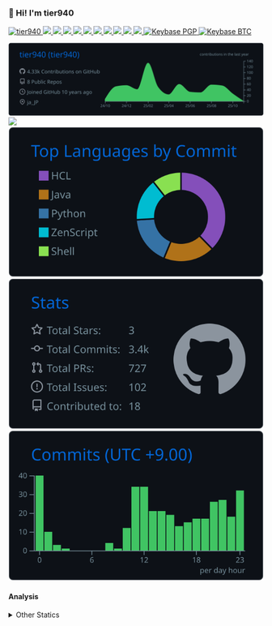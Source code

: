 ### 👋 Hi! I'm tier940

<p align="left"> 
  <a href="https://github.com/tier940/tier940/">
    <img src="https://komarev.com/ghpvc/?username=tier940" alt="tier940" />
  </a>
  <a href="http://twitter.com/tier940">
    <img height="20" src="https://img.shields.io/twitter/follow/tier940?label=Twitter&logo=twitter&style=flat" />
  </a>
  <a href="https://github.com/tier940">
    <img height="20" src="https://img.shields.io/github/followers/tier940?label=follow&logo=github&style=flat" />
  </a>
  <a href="https://www.reddit.com/user/tier940">
    <img height="20" src="https://img.shields.io/reddit/user-karma/combined/tier940?label=Reddit&logo=reddit&style=flat" />
  </a>
  <a href="https://stackoverflow.com/users/17317833/tier940">
    <img height="20" src="https://img.shields.io/stackexchange/stackoverflow/r/17317833?label=StackOverflow&logo=stack-overflow&style=flat" />
  </a>
  <a href="https://zenn.dev/tier940">
    <img height="20" src="https://zenn.badge.nikaera.com/s/tier940/likes" />
  </a>
  <a href="https://zenn.dev/tier940">
    <img height="20" src="https://zenn.badge.nikaera.com/s/tier940/followers" />
  </a>
  <a href="https://zenn.dev/tier940">
    <img height="20" src="https://zenn.badge.nikaera.com/s/tier940/articles" />
  </a>
  <a href="http://qiita.com/tier940">
    <img height="20" src="https://qiita-badge.apiapi.app/s/tier940/posts.svg" />
  </a>
  <a href="http://qiita.com/tier940">
    <img height="20" src="https://qiita-badge.apiapi.app/s/tier940/contributions.svg" />
  </a>
  <a href="https://github.com/tier940/tier940/">
    <img height="20" src="https://github.com/tier940/tier940/actions/workflows/main.yml/badge.svg" />
  </a>
  <a href="https://keybase.io/tier940">
    <img alt="Keybase PGP" src="https://img.shields.io/keybase/pgp/tier940">
  </a>
  <a href="https://keybase.io/tier940">
    <img alt="Keybase BTC" src="https://img.shields.io/keybase/btc/tier940">
  </a>
</p>

[![](https://raw.githubusercontent.com/tier940/tier940/main/profile-summary-card-output/github_dark/0-profile-details.svg)](https://github.com/vn7n24fzkq/github-profile-summary-cards)
[![](https://raw.githubusercontent.com/tier940/tier940/main/profile-summary-card-output/github_dark/1-repos-per-language.svg)](https://github.com/vn7n24fzkq/github-profile-summary-cards) [![](https://raw.githubusercontent.com/tier940/tier940/main/profile-summary-card-output/github_dark/2-most-commit-language.svg)](https://github.com/vn7n24fzkq/github-profile-summary-cards)
[![](https://raw.githubusercontent.com/tier940/tier940/main/profile-summary-card-output/github_dark/3-stats.svg)](https://github.com/vn7n24fzkq/github-profile-summary-cards) [![](https://raw.githubusercontent.com/tier940/tier940/main/profile-summary-card-output/github_dark/4-productive-time.svg)](https://github.com/vn7n24fzkq/github-profile-summary-cards)


#### Analysis
<!-- <img height="150" src="https://github.com/tier940/tier940/blob/master/images/stat.svg" alt="Alternative Text"/> -->

<details>
  <summary>Other Statics</summary>
  <!--START_SECTION:waka-->
![Code Time](http://img.shields.io/badge/Code%20Time-3%2C932%20hrs%2020%20mins-blue)

**🐱 My GitHub Data** 

> 📦 30.6 kB Used in GitHub's Storage 
 > 
> 💼 Opted to Hire
 > 
> 📜 11 Public Repositories 
 > 
> 🔑 3 Private Repositories 
 > 
**I'm an Early 🐤** 

```text
🌞 Morning                2036 commits        ████░░░░░░░░░░░░░░░░░░░░░   15.64 % 
🌆 Daytime                4812 commits        █████████░░░░░░░░░░░░░░░░   36.95 % 
🌃 Evening                4834 commits        █████████░░░░░░░░░░░░░░░░   37.12 % 
🌙 Night                  1340 commits        ███░░░░░░░░░░░░░░░░░░░░░░   10.29 % 
```
📅 **I'm Most Productive on Saturday** 

```text
Monday                   1268 commits        ██░░░░░░░░░░░░░░░░░░░░░░░   09.74 % 
Tuesday                  2165 commits        ████░░░░░░░░░░░░░░░░░░░░░   16.63 % 
Wednesday                1523 commits        ███░░░░░░░░░░░░░░░░░░░░░░   11.70 % 
Thursday                 1439 commits        ███░░░░░░░░░░░░░░░░░░░░░░   11.05 % 
Friday                   1737 commits        ███░░░░░░░░░░░░░░░░░░░░░░   13.34 % 
Saturday                 2547 commits        █████░░░░░░░░░░░░░░░░░░░░   19.56 % 
Sunday                   2343 commits        ████░░░░░░░░░░░░░░░░░░░░░   17.99 % 
```


📊 **This Week I Spent My Time On** 

```text
🕑︎ Time Zone: Asia/Tokyo

💬 Programming Languages: 
Other                    29 hrs 23 mins      █████████████████████░░░░   82.94 % 
Java                     4 hrs 13 mins       ███░░░░░░░░░░░░░░░░░░░░░░   11.95 % 
JSON                     38 mins             ░░░░░░░░░░░░░░░░░░░░░░░░░   01.82 % 
Markdown                 15 mins             ░░░░░░░░░░░░░░░░░░░░░░░░░   00.71 % 
INI                      12 mins             ░░░░░░░░░░░░░░░░░░░░░░░░░   00.60 % 

🔥 Editors: 
Edge                     28 hrs 59 mins      ████████████████████░░░░░   81.82 % 
Intellijidea             4 hrs 41 mins       ███░░░░░░░░░░░░░░░░░░░░░░   13.22 % 
VS Code                  1 hr 23 mins        █░░░░░░░░░░░░░░░░░░░░░░░░   03.93 % 
Chrome                   22 mins             ░░░░░░░░░░░░░░░░░░░░░░░░░   01.04 % 

💻 Operating System: 
Linux                    26 hrs 14 mins      ███████████████████░░░░░░   74.06 % 
Windows                  8 hrs 49 mins       ██████░░░░░░░░░░░░░░░░░░░   24.90 % 
Unknown OS               22 mins             ░░░░░░░░░░░░░░░░░░░░░░░░░   01.04 % 
```

**I Mostly Code in Java** 

```text
Java                     14 repos            ████████████░░░░░░░░░░░░░   46.67 % 
ZenScript                3 repos             ██░░░░░░░░░░░░░░░░░░░░░░░   10.00 % 
HTML                     2 repos             ██░░░░░░░░░░░░░░░░░░░░░░░   06.67 % 
Python                   1 repo              █░░░░░░░░░░░░░░░░░░░░░░░░   03.33 % 
Dockerfile               1 repo              █░░░░░░░░░░░░░░░░░░░░░░░░   03.33 % 
```



**Timeline**

![Lines of Code chart](https://raw.githubusercontent.com/tier940/tier940/main/assets/bar_graph.png)


 Last Updated on 05/06/2024 00:37:40 UTC
<!--END_SECTION:waka-->
</details>
